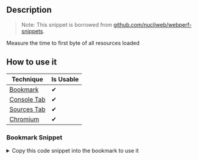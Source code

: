 ## Description

> Note: 
> This snippet is borrowed from [github.com/nucliweb/webperf-snippets](https://github.com/nucliweb/webperf-snippets/blob/main/README.md#time-to-first-byte).

Measure the time to first byte of all resources loaded

## How to use it

<!-- START-HOW_TO[bookmark,console-tab,sources-tab,chromium] -->
| Technique   | Is Usable  |
| ----------- | ---------- |
| [Bookmark](https://github.com/push-based/web-performance-tools/blob/master/docs/how-to-use-it-with-bookmarks) |      ✔    | 
| [Console Tab](https://github.com/push-based/web-performance-tools/blob/master/docs/how-to-use-it-with-console-tab.md) |      ✔    | 
| [Sources Tab](https://github.com/push-based/web-performance-tools/blob/master/docs/how-to-use-it-with-sources-tab.md) |      ✔    | 
| [Chromium](https://github.com/push-based/web-performance-tools/blob/master/docs/how-to-use-it-with-chromium.md)       |      ✔    |
### Bookmark Snippet
<details>

<summary>Copy this code snippet into the bookmark to use it</summary>
```javascript

javascript:(() => {new PerformanceObserver((entryList) => {
    const entries = entryList.getEntries();
    const resourcesLoaded = [...entries].map((entry) => {
        let obj = {};
        // Some resources may have a responseStart value of 0, due
        // to the resource being cached, or a cross-origin resource
        // being served without a Timing-Allow-Origin header set.
        if (entry.responseStart > 0) {
            obj = {
                'TTFB (ms)': entry.responseStart,
                Resource: entry.name
            };
        }
        return obj;
    });
    console.table(resourcesLoaded);
}).observe({
    type: 'resource',
    buffered: true
});
)()
``` 
</details>
### Console Tab Snippet
<details>

<summary>Copy this code snippet into the DevTools console Tab to use it</summary>
```javascript

new PerformanceObserver((entryList) => {
    const entries = entryList.getEntries();
    const resourcesLoaded = [...entries].map((entry) => {
        let obj = {};
        // Some resources may have a responseStart value of 0, due
        // to the resource being cached, or a cross-origin resource
        // being served without a Timing-Allow-Origin header set.
        if (entry.responseStart > 0) {
            obj = {
                'TTFB (ms)': entry.responseStart,
                Resource: entry.name
            };
        }
        return obj;
    });
    console.table(resourcesLoaded);
}).observe({
    type: 'resource',
    buffered: true
});

``` 
</details>
<!-- END-HOW_TO -->
